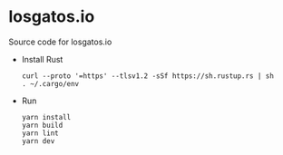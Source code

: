 # losgatos.io
Source code for losgatos.io

- Install Rust 

      curl --proto '=https' --tlsv1.2 -sSf https://sh.rustup.rs | sh
      . ~/.cargo/env

- Run

      yarn install
      yarn build
      yarn lint
      yarn dev
